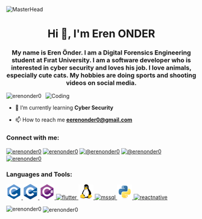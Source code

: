 ![MasterHead](https://media.licdn.com/dms/image/v2/D4D16AQFaHSEuiJAvSQ/profile-displaybackgroundimage-shrink_350_1400/profile-displaybackgroundimage-shrink_350_1400/0/1729849882572?e=1735171200&v=beta&t=YP6SsuZ-zq3iQIsarOBfeI4Fbl1meqw4XvC-yyn5Xcc)
<h1 align="center">Hi 👋, I'm Eren ONDER</h1>
<h3 align="center">My name is Eren Önder. I am a Digital Forensics Engineering student at Fırat University. I am a software developer who is interested in cyber security and loves his job. I love animals, especially cute cats. My hobbies are doing sports and shooting videos on social media.</h3>
<img align="right" alt="Coding" width="400" src="https://camo.githubusercontent.com/2366b34bb903c09617990fb5fff4622f3e941349e846ddb7e73df872a9d21233/68747470733a2f2f63646e2e6472696262626c652e636f6d2f75736572732f3733303730332f73637265656e73686f74732f363538313234332f6176656e746f2e676966">

<p align="left"> <img src="https://komarev.com/ghpvc/?username=erenonder0&label=Profile%20views&color=0e75b6&style=flat" alt="erenonder0" /> </p>

- 🌱 I’m currently learning **Cyber Security**

- 📫 How to reach me **eerenonder0@gmail.com**

<h3 align="left">Connect with me:</h3>
<p align="left">
<a href="https://linkedin.com/in/erenonder0" target="blank"><img align="center" src="https://raw.githubusercontent.com/rahuldkjain/github-profile-readme-generator/master/src/images/icons/Social/linked-in-alt.svg" alt="erenonder0" height="30" width="40" /></a>
<a href="https://kaggle.com/erenonder0" target="blank"><img align="center" src="https://raw.githubusercontent.com/rahuldkjain/github-profile-readme-generator/master/src/images/icons/Social/kaggle.svg" alt="erenonder0" height="30" width="40" /></a>
<a href="https://hashnode.com/@erenonder0" target="blank"><img align="center" src="https://raw.githubusercontent.com/rahuldkjain/github-profile-readme-generator/master/src/images/icons/Social/hashnode.svg" alt="@erenonder0" height="30" width="40" /></a>
<a href="https://medium.com/@erenonder0" target="blank"><img align="center" src="https://raw.githubusercontent.com/rahuldkjain/github-profile-readme-generator/master/src/images/icons/Social/medium.svg" alt="@erenonder0" height="30" width="40" /></a>
<a href="https://www.youtube.com/c/erenonder0" target="blank"><img align="center" src="https://raw.githubusercontent.com/rahuldkjain/github-profile-readme-generator/master/src/images/icons/Social/youtube.svg" alt="erenonder0" height="30" width="40" /></a>
</p>

<h3 align="left">Languages and Tools:</h3>
<p align="left"> <a href="https://www.cprogramming.com/" target="_blank" rel="noreferrer"> <img src="https://raw.githubusercontent.com/devicons/devicon/master/icons/c/c-original.svg" alt="c" width="40" height="40"/> </a> <a href="https://www.w3schools.com/cpp/" target="_blank" rel="noreferrer"> <img src="https://raw.githubusercontent.com/devicons/devicon/master/icons/cplusplus/cplusplus-original.svg" alt="cplusplus" width="40" height="40"/> </a> <a href="https://www.w3schools.com/cs/" target="_blank" rel="noreferrer"> <img src="https://raw.githubusercontent.com/devicons/devicon/master/icons/csharp/csharp-original.svg" alt="csharp" width="40" height="40"/> </a> <a href="https://flutter.dev" target="_blank" rel="noreferrer"> <img src="https://www.vectorlogo.zone/logos/flutterio/flutterio-icon.svg" alt="flutter" width="40" height="40"/> </a> <a href="https://www.linux.org/" target="_blank" rel="noreferrer"> <img src="https://raw.githubusercontent.com/devicons/devicon/master/icons/linux/linux-original.svg" alt="linux" width="40" height="40"/> </a> <a href="https://www.microsoft.com/en-us/sql-server" target="_blank" rel="noreferrer"> <img src="https://www.svgrepo.com/show/303229/microsoft-sql-server-logo.svg" alt="mssql" width="40" height="40"/> </a> <a href="https://www.python.org" target="_blank" rel="noreferrer"> <img src="https://raw.githubusercontent.com/devicons/devicon/master/icons/python/python-original.svg" alt="python" width="40" height="40"/> </a> <a href="https://reactnative.dev/" target="_blank" rel="noreferrer"> <img src="https://reactnative.dev/img/header_logo.svg" alt="reactnative" width="40" height="40"/> </a> </p>

<p><img align="left" src="https://github-readme-stats.vercel.app/api/top-langs?username=erenonder0&show_icons=true&title_color=000000&locale=en&layout=compact" alt="erenonder0" /></p>

<p>&nbsp;<img align="center" src="https://github-readme-stats.vercel.app/api?username=erenonder0&show_icons=true&title_color=000000&locale=en" alt="erenonder0" /></p>

